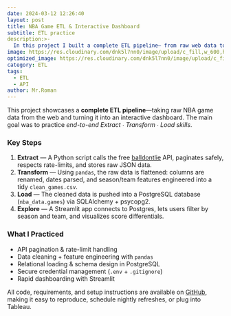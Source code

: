 ```yaml
---
date: 2024-03-12 12:26:40
layout: post
title: NBA Game ETL & Interactive Dashboard
subtitle: ETL practice
description:>-
  In this project I built a complete ETL pipeline— from raw web data to an interactive front-end:
image: https://res.cloudinary.com/dnk5l7nn0/image/upload/c_fill,w_600,h_338,ar_16:9/v1750105085/20250616_1616_Vintage_NBA_Scoreboard_simple_compose_01jxx6396ze7av3d978yrj5ghb_jenewu.png
optimized_image: https://res.cloudinary.com/dnk5l7nn0/image/upload/c_fill,w_600,h_338,ar_16:9/v1750105085/20250616_1616_Vintage_NBA_Scoreboard_simple_compose_01jxx6396ze7av3d978yrj5ghb_jenewu.png
category: ETL
tags:
  - ETL
  - API
author: Mr.Roman
---
```

<p>
    This project showcases a <strong>complete ETL pipeline</strong>—taking raw NBA game data from the web and turning it into an interactive dashboard.
    The main goal was to practice <em>end-to-end Extract ∙ Transform ∙ Load skills</em>.
  </p>

  <h3>Key Steps</h3>
  <ol>
    <li>
      <strong>Extract</strong> &mdash; A Python script calls the free
      <a href="https://www.balldontlie.io" target="_blank" rel="noopener">balldontlie</a> API,
      paginates safely, respects rate-limits, and stores raw JSON data.
    </li>
    <li>
      <strong>Transform</strong> &mdash; Using <code>pandas</code>, the raw data is flattened:
      columns are renamed, dates parsed, and season/team features engineered into
      a tidy <code>clean_games.csv</code>.
    </li>
    <li>
      <strong>Load</strong> &mdash; The cleaned data is pushed into a PostgreSQL
      database (<code>nba_data.games</code>) via SQLAlchemy + psycopg2.
    </li>
    <li>
      <strong>Explore</strong> &mdash; A Streamlit app connects to Postgres,
      lets users filter by season and team, and visualizes score differentials.
    </li>
  </ol>

  <h3>What I Practiced</h3>
  <ul>
    <li>API pagination &amp; rate-limit handling</li>
    <li>Data cleaning + feature engineering with <code>pandas</code></li>
    <li>Relational loading &amp; schema design in PostgreSQL</li>
    <li>Secure credential management (<code>.env</code> + <code>.gitignore</code>)</li>
    <li>Rapid dashboarding with Streamlit</li>
  </ul>

  <p>
    All code, requirements, and setup instructions are available on
    <a href="https://github.com/your-username/nba-game-etl" target="_blank" rel="noopener">GitHub</a>,
    making it easy to reproduce, schedule nightly refreshes, or plug into Tableau.
  </p>










